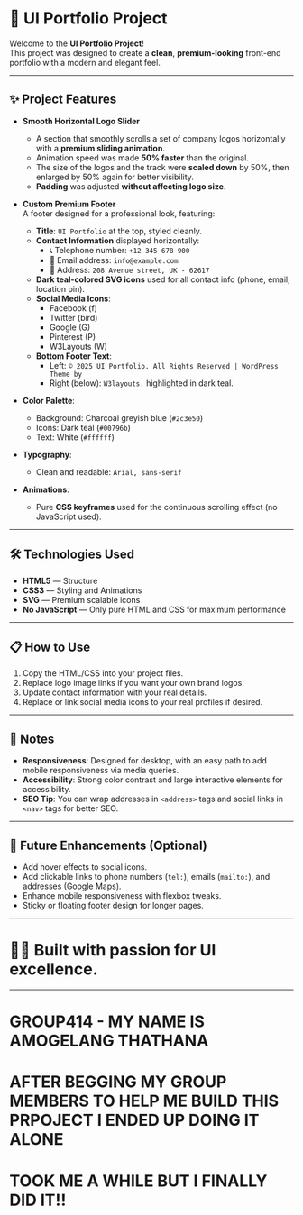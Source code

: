 # 📁 UI Portfolio Project

Welcome to the **UI Portfolio Project**!  
This project was designed to create a **clean**, **premium-looking** front-end portfolio with a modern and elegant feel.

---

## ✨ Project Features

- **Smooth Horizontal Logo Slider**  
  - A section that smoothly scrolls a set of company logos horizontally with a **premium sliding animation**.
  - Animation speed was made **50% faster** than the original.
  - The size of the logos and the track were **scaled down** by 50%, then enlarged by 50% again for better visibility.
  - **Padding** was adjusted **without affecting logo size**.

- **Custom Premium Footer**  
  A footer designed for a professional look, featuring:
  - **Title**: `UI Portfolio` at the top, styled cleanly.
  - **Contact Information** displayed horizontally:
    - 📞 Telephone number: `+12 345 678 900`
    - 📧 Email address: `info@example.com`
    - 📍 Address: `208 Avenue street, UK - 62617`
  - **Dark teal-colored SVG icons** used for all contact info (phone, email, location pin).
  - **Social Media Icons**:
    - Facebook (f)
    - Twitter (bird)
    - Google (G)
    - Pinterest (P)
    - W3Layouts (W)
  - **Bottom Footer Text**:
    - Left: `© 2025 UI Portfolio. All Rights Reserved | WordPress Theme by`
    - Right (below): `W3layouts.` highlighted in dark teal.

- **Color Palette**:
  - Background: Charcoal greyish blue (`#2c3e50`)
  - Icons: Dark teal (`#00796b`)
  - Text: White (`#ffffff`)

- **Typography**:
  - Clean and readable: `Arial, sans-serif`

- **Animations**:
  - Pure **CSS keyframes** used for the continuous scrolling effect (no JavaScript used).

---

## 🛠️ Technologies Used

- **HTML5** — Structure
- **CSS3** — Styling and Animations
- **SVG** — Premium scalable icons
- **No JavaScript** — Only pure HTML and CSS for maximum performance

---

## 📋 How to Use

1. Copy the HTML/CSS into your project files.
2. Replace logo image links if you want your own brand logos.
3. Update contact information with your real details.
4. Replace or link social media icons to your real profiles if desired.

---

## 🎯 Notes

- **Responsiveness**: Designed for desktop, with an easy path to add mobile responsiveness via media queries.
- **Accessibility**: Strong color contrast and large interactive elements for accessibility.
- **SEO Tip**: You can wrap addresses in `<address>` tags and social links in `<nav>` tags for better SEO.

---

## 🚀 Future Enhancements (Optional)

- Add hover effects to social icons.
- Add clickable links to phone numbers (`tel:`), emails (`mailto:`), and addresses (Google Maps).
- Enhance mobile responsiveness with flexbox tweaks.
- Sticky or floating footer design for longer pages.

---

# 👨‍💻 Built with passion for UI excellence.

---
# GROUP414 - MY NAME IS AMOGELANG THATHANA 
# AFTER BEGGING MY GROUP MEMBERS TO HELP ME BUILD THIS PRPOJECT I ENDED UP DOING IT ALONE
# TOOK ME A WHILE BUT I FINALLY DID IT!!
 